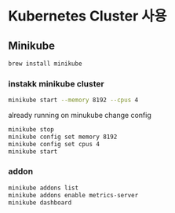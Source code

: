 # Kubernetes Cluster 사용

## Minikube

```bash
brew install minikube
```

### instakk minikube cluster

```bash
minikube start --memory 8192 --cpus 4
```

already running on minukube change config

```bash
minikube stop
minikube config set memory 8192
minikube config set cpus 4
minikube start
```

### addon

```bash
minikube addons list
minikube addons enable metrics-server
minikube dashboard
```

